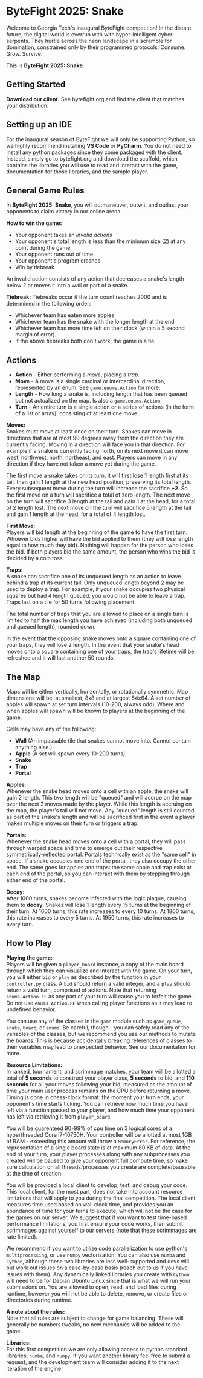 # ByteFight 2025: Snake

Welcome to Georgia Tech's inaugural ByteFight competition! In the distant future, the digital world is overrun with with hyper-intelligent cyber-serpents. They hurtle across the neon landscape in a  scramble for domination, constrained only by their programmed protocols: Consume. Grow. Survive.


This is **ByteFight 2025: Snake**. 

## Getting Started
**Download our client:** See bytefight.org and find the client that matches your distribution.

## Setting up an IDE
For the inaugural season of ByteFight we will only be supporting Python, so we highly recommend installing **VS Code** or **PyCharm**. You do not need to install any python packages since they come packaged with the client. Instead, simply go to bytefight.org and download the scaffold, which contains the libraries you will use to read and interact with the game, documentation for those libraries, and the sample player.

## General Game Rules
In **ByteFight 2025: Snake**, you will outmaneuver, outwit, and outlast your opponents to claim victory in our online arena.

**How to win the game:** 
* Your opponent takes an *invalid actions*
* Your opponent's total length is less than the minimum size (2) at any point during the game
* Your opponent runs out of time
* Your opponent's program crashes
* Win by tiebreak

An invalid action consists of any action that decreases a snake's length below 2 or moves it into a wall or part of a snake.

**Tiebreak:**
Tiebreaks occur if the turn count reaches 2000 and is determined in the following order:

* Whichever team has eaten more apples
* Whichever team has the snake with the longer length at the end
* Whichever team has more time left on their clock (within a 5 second margin of error).
* If the above tiebreaks both don't work, the game is a tie.


## Actions
* **Action** - Either performing a *move*, placing a *trap*.
* **Move** - A move is a single cardinal or intercardinal direction, represented by an enum. See `game.enums.Action` for more.
* **Length** - How long a snake is, including length that has been queued but not actualized on the map. Is also a `game.enums.Action`.
* **Turn** - An entire turn is a single action or a series of actions (in the form of a list or array), consisting of at least one move . 

**Moves:**  
Snakes must move at least once on their turn. Snakes can move in directions that are at most 90 degrees away from the direction they are currently facing. Moving in a direction will face you in that direction. For example if a snake is currently facing north, on its next move it can move west, northwest, north, northeast, and east. Players can move in any direction if they have not taken a move yet during the game.

The first move a snake takes on its turn, it will first lose 1 length first at its tail, then gain 1 length at the new head position, preserving its total length. Every subsequent move during the turn will increase the sacrifice **+2**. So, the first move on a turn will sacrifice a total of zero length. The next move on the turn will sacrifice 3 length at the tail and gain 1 at the head, for a total of 2 length lost. The next move on the turn will sacrifice 5 length at the tail and gain 1 length at the head, for a total of 4 length lost. 

**First Move:**  
Players will bid length at the beginning of the game to have the first turn. Whoever bids higher will have the bid applied to them (they will lose length equal to how much they bid). Nothing will happen for the person who loses the bid. If both players bid the same amount, the person who wins the bid is decided by a coin toss.

**Traps:**  
A snake can sacrifice one of its unqueued length as an action to leave behind a trap at its current tail. Only unqueued length beyond 2 may be used to deploy a trap. For example, if your snake occupies two physical squares but had 4 length queued, you would not be able to leave a trap. Traps last on a tile for 50 turns following placement.

The total number of traps that you are allowed to place on a single turn is limited to half the max length you have achieved (including both unqueued and queued length), rounded down.

In the event that the opposing snake moves onto a square containing one of your traps, they will lose 2 length. In the event that your snake's head moves onto a square containing one of your traps, the trap's lifetime will be refreshed and it will last another 50 rounds.

## The Map
Maps will be either vertically, horizontally, or rotationally symmetric. Map dimensions will be, at smallest, 8x8 and at largest 64x64. A set number of apples will spawn at set turn intervals (10-200, always odd). Where and when apples will spawn will be known to players at the beginning of the game.

Cells may have any of the following:
* **Wall** (An impassable tile that snakes cannot move into. Cannot contain anything else.)
* **Apple** (A set will spawn every 10-200 turns)
* **Snake** 
* **Trap** 
* **Portal**


**Apples:**  
Whenever the snake head moves onto a cell with an apple, the snake will gain 2 length. This two length will be "queued" and will accrue on the map over the next 2 moves made by the player. While this length is accruing on the map, the player's tail will not move. Any "queued" length is still counted as part of the snake's length and will be sacrificed first in the event a player makes multiple moves on their turn or triggers a trap.


**Portals:**  
Whenever the snake head moves onto a cell with a portal, they will pass through warped space and time to emerge out their respective symmetrically-reflected portal. Portals technically exist as the "same cell" in space. If a snake occupies one end of the portal, they also occupy the other end. The same goes for apples and traps: the same apple and trap exist at each end of the portal, so you can interact with them by stepping through either end of the portal.

**Decay:**   
After 1000 turns, snakes become infected with the logic plague, causing them to **decay**. Snakes will lose 1 length every 15 turns at the beginning of their turn. At 1600 turns, this rate increases to every 10 turns. At 1800 turns, this rate increases to every 5 turns. At 1950 turns, this rate increases to every turn.

## How to Play
**Playing the game:**  
Players will be given a `player_board` instance, a copy of the main board through which they can visualize and interact with the game. On your turn, you will either `bid`
or `play` as described by the function in your `controller.py` class. A `bid` should return a valid integer, and a `play` should return a valid turn, comprised of actions. Note that returning `enums.Action.FF` as any part of your turn will cause you to forfeit the game. Do not use `enums.Action.FF` when calling player functions as it may lead to undefined behavior.

You can use any of the classes in the `game` module such as `game_queue`, `snake`, `board`, or `enums`. Be careful, though - you can safely read any of the variables of the classes, but we recommend you use our methods to mutate the boards. This is because accidentally breaking references of classes to their variables may lead to unexpected behavior. See our documentation for more.

**Resource Limitations:**  
In ranked, tournament, and scrimmage matches, your team will be allotted a total of **5 seconds** to construct your player class, **5 seconds** to bid, and **110 seconds** for all your moves following your bid, measured as the amount of time your main user process remains on the CPU before returning a move. Timing is done in chess-clock format: the moment your turn ends, your opponent's time starts ticking. You can retrieve how much time you have left via a function passed to your player, and how much time your opponent has left via retrieving it from `player_board`.

You will be guarenteed 90-99% of cpu time on 3 logical cores of a hyperthreaded Core i7-10750H. Your controller will be allotted at most 1GB of RAM - exceeding this amount will throw a `MemoryError`. For reference, the representation of a single board state is at maximum 80 KB of data. At the end of your turn, your player processes along with any subprocesses you created will be paused to give your opponent full compute time, so make sure calculation on all threads/processes you create are complete/pausable at the time of creation.

You will be provided a local client to develop, test, and debug your code. This local client, for the most part, does not take into account resource limitations that will apply to you during the final competition. The local client measures time used based on wall clock time, and provides you an abundance of time for your turns to execute, which will not be the case for the games on our server. We suggest that if you want to test time-based performance limitations, you first ensure your code works, then submit scrimmages against yourself to our servers (note that these scrimmages are rate limited).

We recommend if you want to utilize code parallelization to use python's `multiprocessing`, or use `numpy` vectorization. You can also use `numba` and `Cython`, although these two libraries are less well-supported and devs will out work out issues on a case-by-case basis (reach out to us if you have issues with them). Any dynamically linked libraries you create with `Cython` will need to be for Debian Ubuntu Linux since that is what we will run your submissions on. You are allowed to open, read, and load files during runtime, however you will not be able to delete, remove, or create files or directories during runtime.

**A note about the rules:**  
Note that all rules are subject to change for game balancing. These will generally be numbers tweaks, no new mechanics will be added to the game.

**Libraries:**  
For this first competition we are only allowing access to python standard libraries, `numba`,  and `numpy`. If you want another library feel free to submit a request, and the development team will consider adding it to the next iteration of the engine.

